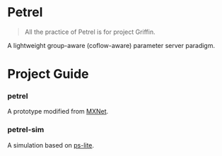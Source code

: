 # Petrel
> All the practice of Petrel is for project Griffin.

A lightweight group-aware (coflow-aware) parameter server paradigm.

# Project Guide

### petrel
A prototype modified from [MXNet](https://github.com/apache/incubator-mxnet).

### petrel-sim
A simulation based on [ps-lite](https://github.com/dmlc/ps-lite).


